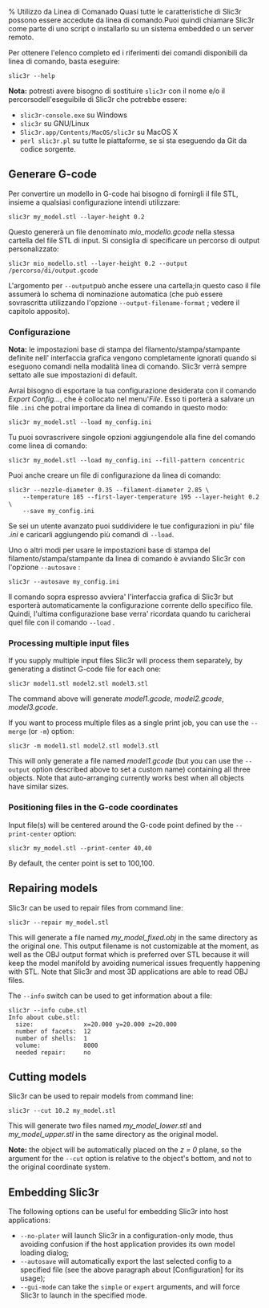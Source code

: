 % Utilizzo da Linea di Comanado
Quasi tutte le caratteristiche di Slic3r possono essere accedute da linea di comando.Puoi quindi
chiamare Slic3r come parte di uno script o installarlo su un sistema embedded o un server remoto.

Per ottenere l'elenco completo ed i riferimenti dei comandi disponibili da linea
di comando, basta eseguire:

    slic3r --help

**Nota:** potresti avere bisogno di sostituire `slic3r` con il nome e/o il percorsodell'eseguibile di Slic3r che potrebbe essere:

* `slic3r-console.exe` su Windows
* `slic3r` su GNU/Linux
* `Slic3r.app/Contents/MacOS/slic3r` su MacOS X
* `perl slic3r.pl` su tutte le piattaforme, se si sta eseguendo da Git da codice sorgente.

Generare G-code
-----------------
Per convertire un modello in G-code hai bisogno di fornirgli il file STL, insieme a qualsiasi configurazione intendi utilizzare:

    slic3r my_model.stl --layer-height 0.2
Questo genererà un file denominato *mio_modello.gcode* nella stessa cartella
 del file STL di input. Si consiglia di specificare un percorso di output personalizzato:

    slic3r mio_modello.stl --layer-height 0.2 --output /percorso/di/output.gcode


L'argomento per `--output`può anche essere una cartella;in questo caso il file
assumerà lo schema di nominazione automatica (che può essere sovrascritta utilizzando l'opzione
`--output-filename-format` ; vedere il capitolo apposito).

### Configurazione

**Nota:**  le impostazioni base di stampa del filamento/stampa/stampante definite nell' interfaccia grafica vengono completamente ignorati quando si eseguono comandi nella modalità linea di comando. Slic3r verrà sempre settato alle sue impostazioni di default.

Avrai bisogno di esportare la tua configurazione desiderata con il comando *Export Config...*,
che è collocato nel menu'*File*. Esso ti porterà a salvare un file `.ini` che potrai importare 
da linea di comando in questo modo:

    slic3r my_model.stl --load my_config.ini

Tu puoi sovrascrivere singole opzioni aggiungendole alla fine del comando come linea di comando:

    slic3r my_model.stl --load my_config.ini --fill-pattern concentric
Puoi anche creare un file di configurazione da linea di comando:

    slic3r --nozzle-diameter 0.35 --filament-diameter 2.85 \
        --temperature 185 --first-layer-temperature 195 --layer-height 0.2 \
        --save my_config.ini

Se sei un utente avanzato puoi suddividere le tue configurazioni in piu'
file *.ini* e caricarli aggiungendo più comandi di `--load`.

Uno o altri modi per usare le impostazioni base di stampa del filamento/stampa/stampante
da linea di comando è avviando Slic3r con l'opzione  `--autosave` :

    slic3r --autosave my_config.ini

Il comando sopra espresso avviera' l'interfaccia grafica di Slic3r but
esporterà automaticamente la configurazione corrente dello specifico file.
Quindi, l'ultima configurazione base verra' ricordata quando tu caricherai
quel file con il comando `--load` .

### Processing multiple input files

If you supply multiple input files Slic3r will process them separately, 
by generating a distinct G-code file for each one:

    slic3r model1.stl model2.stl model3.stl

The command above will generate *model1.gcode*, *model2.gcode*,
*model3.gcode*.

If you want to process multiple files as a single print job, you can use
the `--merge` (or `-m`) option:
    
    slic3r -m model1.stl model2.stl model3.stl

This will only generate a file named *model1.gcode* (but you can use the 
`--output` option described above to set a custom name) containing all three
objects. Note that auto-arranging currently works best when all objects have
similar sizes.

### Positioning files in the G-code coordinates

Input file(s) will be centered around the G-code point defined by the
`--print-center` option:

    slic3r my_model.stl --print-center 40,40

By default, the center point is set to 100,100.

Repairing models
----------------

Slic3r can be used to repair files from command line:

    slic3r --repair my_model.stl

This will generate a file named *my_model_fixed.obj* in the same directory
as the original one. This output filename is not customizable at the moment,
as well as the OBJ output format which is preferred over STL because it will
keep the model manifold by avoiding numerical issues frequently happening 
with STL. Note that Slic3r and most 3D applications are able to read OBJ files.

The `--info` switch can be used to get information about a file:

    slic3r --info cube.stl
    Info about cube.stl:
      size:              x=20.000 y=20.000 z=20.000
      number of facets:  12
      number of shells:  1
      volume:            8000
      needed repair:     no

Cutting models
--------------

Slic3r can be used to repair models from command line:

    slic3r --cut 10.2 my_model.stl

This will generate two files named *my_model_lower.stl* and *my_model_upper.stl*
in the same directory as the original model.

**Note:** the object will be automatically placed on the *z = 0* plane, so 
the argument for the `--cut` option is relative to the object's bottom, and
not to the original coordinate system.

Embedding Slic3r
----------------

The following options can be useful for embedding Slic3r into host applications:

* `--no-plater` will launch Slic3r in a configuration-only mode, thus avoiding
  confusion if the host application provides its own model loading dialog;
* `--autosave` will automatically export the last selected config to a specified
   file (see the above paragraph about [Configuration] for its usage);
* `--gui-mode` can take the `simple` or `expert` arguments, and will force Slic3r
  to launch in the specified mode.

